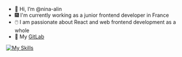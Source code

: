 - 👋 Hi, I’m @nina-alin
- 🎆 I'm currently working as a junior frontend developer in France
- 🖱️ I am passionate about React and web frontend development as a whole
- 🔗 My [GitLab](https://gitlab.com/nina-alin)

[![My Skills](https://skillicons.dev/icons?i=html,css,sass,js,ts,nestjs,nodejs,react,materialui,tailwind,styledcomponents)](https://skillicons.dev)
